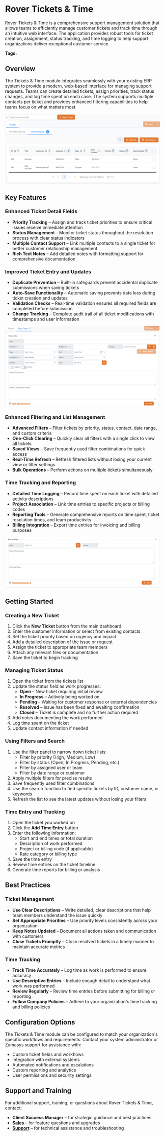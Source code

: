# Rover Tickets & Time

<PageHeader />

Rover Tickets & Time is a comprehensive support management solution that allows teams to efficiently manage customer tickets and track time through an intuitive web interface. The application provides robust tools for ticket creation, assignment, status tracking, and time logging to help support organizations deliver exceptional customer service.

**Tags:**
<badge text='support management' vertical='middle' />
<badge text='time tracking' vertical='middle' />
<badge text='customer service' vertical='middle' />

## Overview

The Tickets & Time module integrates seamlessly with your existing ERP system to provide a modern, web-based interface for managing support requests. Teams can create detailed tickets, assign priorities, track status changes, and log time spent on each case. The system supports multiple contacts per ticket and provides enhanced filtering capabilities to help teams focus on what matters most.

![Tickets Overview](./tickets-overview.png)

## Key Features

### Enhanced Ticket Detail Fields

- **Priority Tracking** – Assign and track ticket priorities to ensure critical issues receive immediate attention
- **Status Management** – Monitor ticket status throughout the resolution process with clear status indicators
- **Multiple Contact Support** – Link multiple contacts to a single ticket for better customer relationship management
- **Rich Text Notes** – Add detailed notes with formatting support for comprehensive documentation

### Improved Ticket Entry and Updates

- **Duplicate Prevention** – Built-in safeguards prevent accidental duplicate submissions when saving tickets
- **Auto-Save Functionality** – Automatic saving prevents data loss during ticket creation and updates
- **Validation Checks** – Real-time validation ensures all required fields are completed before submission
- **Change Tracking** – Complete audit trail of all ticket modifications with timestamps and user information

![Ticket Details](./ticket-details.png)

### Enhanced Filtering and List Management

- **Advanced Filters** – Filter tickets by priority, status, contact, date range, and custom criteria
- **One-Click Clearing** – Quickly clear all filters with a single click to view all tickets
- **Saved Views** – Save frequently used filter combinations for quick access
- **Real-Time Refresh** – Refresh filtered lists without losing your current view or filter settings
- **Bulk Operations** – Perform actions on multiple tickets simultaneously

### Time Tracking and Reporting

- **Detailed Time Logging** – Record time spent on each ticket with detailed activity descriptions
- **Project Association** – Link time entries to specific projects or billing codes
- **Reporting Tools** – Generate comprehensive reports on time spent, ticket resolution times, and team productivity
- **Billing Integration** – Export time entries for invoicing and billing purposes

![Time Tracking](./time-tracking.png)

## Getting Started

### Creating a New Ticket

1. Click the **New Ticket** button from the main dashboard
2. Enter the customer information or select from existing contacts
3. Set the ticket priority based on urgency and impact
4. Add a detailed description of the issue or request
5. Assign the ticket to appropriate team members
6. Attach any relevant files or documentation
7. Save the ticket to begin tracking

### Managing Ticket Status

1. Open the ticket from the tickets list
2. Update the status field as work progresses:
   - **Open** – New ticket requiring initial review
   - **In Progress** – Actively being worked on
   - **Pending** – Waiting for customer response or external dependencies
   - **Resolved** – Issue has been fixed and awaiting confirmation
   - **Closed** – Ticket is complete and no further action required
3. Add notes documenting the work performed
4. Log time spent on the ticket
5. Update contact information if needed

### Using Filters and Search

1. Use the filter panel to narrow down ticket lists:
   - Filter by priority (High, Medium, Low)
   - Filter by status (Open, In Progress, Pending, etc.)
   - Filter by assigned user or team
   - Filter by date range or customer
2. Apply multiple filters for precise results
3. Save frequently used filter combinations
4. Use the search function to find specific tickets by ID, customer name, or keywords
5. Refresh the list to see the latest updates without losing your filters

### Time Entry and Tracking

1. Open the ticket you worked on
2. Click the **Add Time Entry** button
3. Enter the following information:
   - Start and end times or total duration
   - Description of work performed
   - Project or billing code (if applicable)
   - Rate category or billing type
4. Save the time entry
5. Review time entries on the ticket timeline
6. Generate time reports for billing or analysis

## Best Practices

### Ticket Management

- **Use Clear Descriptions** – Write detailed, clear descriptions that help team members understand the issue quickly
- **Set Appropriate Priorities** – Use priority levels consistently across your organization
- **Keep Notes Updated** – Document all actions taken and communication with customers
- **Close Tickets Promptly** – Close resolved tickets in a timely manner to maintain accurate metrics

### Time Tracking

- **Track Time Accurately** – Log time as work is performed to ensure accuracy
- **Use Descriptive Entries** – Include enough detail to understand what work was performed
- **Review Regularly** – Review time entries before submitting for billing or reporting
- **Follow Company Policies** – Adhere to your organization's time tracking and billing policies

## Configuration Options

The Tickets & Time module can be configured to match your organization's specific workflows and requirements. Contact your system administrator or Zumasys support for assistance with:

- Custom ticket fields and workflows
- Integration with external systems
- Automated notifications and escalations
- Custom reporting and analytics
- User permissions and security settings

## Support and Training

For additional support, training, or questions about Rover Tickets & Time, contact:

- **Client Success Manager** – for strategic guidance and best practices
- [**Sales**](mailto:sales@zumasys.com?subject=Rover%20Tickets%20%26%20Time) – for feature questions and upgrades
- [**Support**](mailto:help@zumasys.com?subject=Rover%20Tickets%20%26%20Time) – for technical assistance and troubleshooting

<PageFooter />
